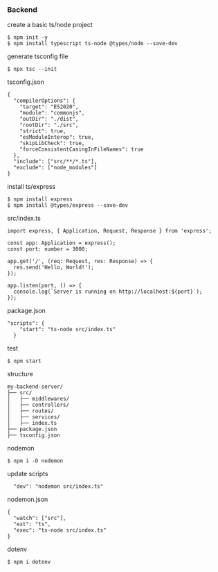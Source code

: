 ### Backend
create a basic ts/node project
```
$ npm init -y
$ npm install typescript ts-node @types/node --save-dev
```

generate tsconfig file
```
$ npx tsc --init
```

tsconfig.json
```
{
  "compilerOptions": {
    "target": "ES2020",
    "module": "commonjs",
    "outDir": "./dist",
    "rootDir": "./src",
    "strict": true,
    "esModuleInterop": true,
    "skipLibCheck": true,
    "forceConsistentCasingInFileNames": true
  },
  "include": ["src/**/*.ts"],
  "exclude": ["node_modules"]
}
```

install ts/express
```
$ npm install express
$ npm install @types/express --save-dev
```

src/index.ts
```
import express, { Application, Request, Response } from 'express';

const app: Application = express();
const port: number = 3000;

app.get('/', (req: Request, res: Response) => {
  res.send('Hello, World!');
});

app.listen(port, () => {
  console.log(`Server is running on http://localhost:${port}`);
});
```

package.json
```
"scripts": {
    "start": "ts-node src/index.ts"
  }
```

test
```
$ npm start
```

structure
```
my-backend-server/
├── src/
│   ├── middlewares/
│   ├── controllers/
│   ├── routes/
│   ├── services/
│   ├── index.ts
├── package.json
├── tsconfig.json
```

nodemon
```
$ npm i -D nodemon
```
update scripts
```
  "dev": "nodemon src/index.ts"
```

nodemon.json
```
{
  "watch": ["src"],
  "ext": "ts",
  "exec": "ts-node src/index.ts"
}
```

dotenv
```
$ npm i dotenv
```
